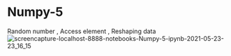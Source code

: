 # Numpy-5
Random number , Access element , Reshaping data
![screencapture-localhost-8888-notebooks-Numpy-5-ipynb-2021-05-23-23_16_15](https://user-images.githubusercontent.com/82317107/119270962-ef032900-bc1c-11eb-8201-d6e2357df97b.png)
